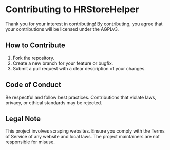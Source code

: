 # Contributing to HRStoreHelper

Thank you for your interest in contributing! By contributing, you agree that your contributions will be licensed under the AGPLv3.

## How to Contribute

1. Fork the repository.
2. Create a new branch for your feature or bugfix.
3. Submit a pull request with a clear description of your changes.

## Code of Conduct

Be respectful and follow best practices. Contributions that violate laws, privacy, or ethical standards may be rejected.

## Legal Note

This project involves scraping websites. Ensure you comply with the Terms of Service of any website and local laws. The project maintainers are not responsible for misuse.
